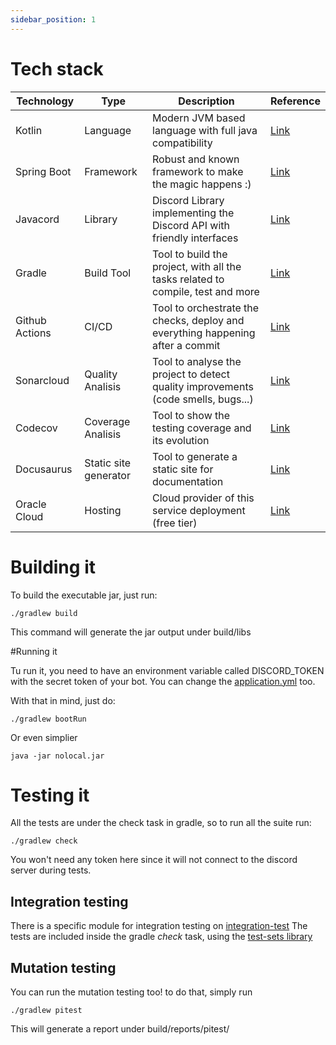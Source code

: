 ```yaml
---
sidebar_position: 1
---
```


# Tech stack

| Technology     | Type                  | Description                                                                       | Reference |
|----------------|-----------------------|-----------------------------------------------------------------------------------|-----------|
| Kotlin         | Language              | Modern JVM based language with full java compatibility                            |[Link](https://kotlinlang.org/)               |
| Spring Boot    | Framework             | Robust and known framework to make the magic happens :)                           |[Link](https://spring.io/projects/spring-boot)|
| Javacord       | Library               | Discord Library implementing the Discord API with friendly interfaces             |[Link](https://github.com/Javacord/Javacord)  |
| Gradle         | Build Tool            | Tool to build the project, with all the tasks related to compile, test and more   |[Link](https://gradle.org/)                   |
| Github Actions | CI/CD                 | Tool to orchestrate the checks, deploy and everything happening after a commit    |[Link](https://github.com/features/actions)   |
| Sonarcloud     | Quality Analisis      | Tool to analyse the project to detect quality improvements (code smells, bugs...) |[Link](https://sonarcloud.io/)                |
| Codecov        | Coverage Analisis     | Tool to show the testing coverage and its evolution                               |[Link](https://about.codecov.io/)             |
| Docusaurus     | Static site generator | Tool to generate a static site for documentation                                  |[Link](https://docusaurus.io/)                |
| Oracle Cloud   | Hosting               | Cloud provider of this service deployment (free tier)                             |[Link](https://www.oracle.com/cloud/)         

# Building it

To build the executable jar, just run:

    ./gradlew build

This command will generate the jar output under build/libs

#Running it

Tu run it, you need to have an environment variable called DISCORD_TOKEN with the secret token of your bot.
You can change the [application.yml](../../../src/main/resources/application.yml) too.

With that in mind, just do:

    ./gradlew bootRun

Or even simplier
    
    java -jar nolocal.jar

# Testing it 
All the tests are under the check task in gradle, so to run all the suite run:

    ./gradlew check

You won't need any token here since it will not connect to the discord server during tests.

## Integration testing
There is a specific module for integration testing on [integration-test](https://github.com/datocal/nolocal/tree/master/src/integration-test)
The tests are included inside the gradle _check_ task, using the [test-sets library](https://plugins.gradle.org/plugin/org.unbroken-dome.test-sets)

## Mutation testing
You can run the mutation testing too! to do that, simply run
    
    ./gradlew pitest

This will generate a report under build/reports/pitest/
    